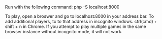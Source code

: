 Run with the following command: php -S localhost:8000

To play, open a broswer and go to localhost:8000 in your address bar.
To add additional players, to to that address in incognito windows. ctrl(cmd) + shift + n in Chrome.
If you attempt to play multiple games in the same browser instance without incognito mode, it will not work.